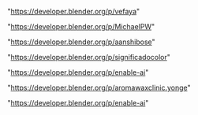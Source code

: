 "https://developer.blender.org/p/vefaya"

"https://developer.blender.org/p/MichaelPW"

"https://developer.blender.org/p/aanshibose"

"https://developer.blender.org/p/significadocolor"

"https://developer.blender.org/p/enable-ai"

 
"https://developer.blender.org/p/aromawaxclinic.yonge"


"https://developer.blender.org/p/enable-ai"


 
